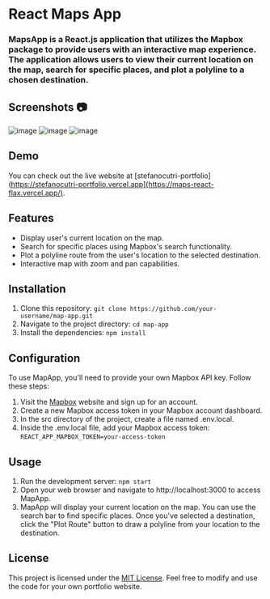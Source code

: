 # React Maps App

### MapsApp is a React.js application that utilizes the Mapbox package to provide users with an interactive map experience. The application allows users to view their current location on the map, search for specific places, and plot a polyline to a chosen destination.

## Screenshots 📷
![image](https://github.com/StefanoCutri/maps-react/assets/69378136/79b1567d-07d8-42a8-8e8c-ef7128ac661d)
![image](https://github.com/StefanoCutri/maps-react/assets/69378136/78c8fa73-6cf2-4029-bdb4-262f1ea3ae66)
![image](https://github.com/StefanoCutri/maps-react/assets/69378136/7384a210-2a98-4432-82e6-d1be0c90cf40)

## Demo

You can check out the live website at [stefanocutri-portfolio](https://stefanocutri-portfolio.vercel.app](https://maps-react-flax.vercel.app/).

## Features

- Display user's current location on the map.
- Search for specific places using Mapbox's search functionality.
- Plot a polyline route from the user's location to the selected destination.
- Interactive map with zoom and pan capabilities.

## Installation

1. Clone this repository: `git clone https://github.com/your-username/map-app.git`
2. Navigate to the project directory: `cd map-app`
3. Install the dependencies: `npm install`

## Configuration
To use MapApp, you'll need to provide your own Mapbox API key. Follow these steps:

1. Visit the [Mapbox](https://www.mapbox.com/) website and sign up for an account.
2. Create a new Mapbox access token in your Mapbox account dashboard.
3. In the src directory of the project, create a file named .env.local.
4. Inside the .env.local file, add your Mapbox access token:
`
REACT_APP_MAPBOX_TOKEN=your-access-token
`

## Usage

1. Run the development server:
`
npm start
`
2. Open your web browser and navigate to http://localhost:3000 to access MapApp.
3. MapApp will display your current location on the map. You can use the search bar to find specific places. Once you've selected a destination, click the "Plot Route" button to draw a polyline from your location to the destination.

## License

This project is licensed under the [MIT License](LICENSE). Feel free to modify and use the code for your own portfolio website.

